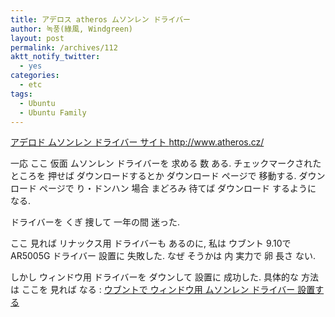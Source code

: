```yaml
---
title: アデロス atheros ムソンレン ドライバー
author: 녹풍(綠風, Windgreen)
layout: post
permalink: /archives/112
aktt_notify_twitter:
  - yes
categories:
  - etc
tags:
  - Ubuntu
  - Ubuntu Family
---
```

<a href="http://www.atheros.cz/" target="_blank">アデロド ムソンレン ドライバー サイト http://www.atheros.cz/</a>

一応 ここ 仮面 ムソンレン ドライバーを 求める 数 ある. チェックマークされた ところを 押せば ダウンロードするとか ダウンロード ページで 移動する. ダウンロード ページで り・ドンハン 場合 まどろみ 待てば ダウンロード するように なる.

ドライバーを くぎ 捜して 一年の間 迷った.

ここ 見れば リナックス用 ドライバーも あるのに, 私は ウブント 9.10で AR5005G ドライバー 設置に 失敗した. なぜ そうかは 内 実力で 卵 長さ ない.

しかし ウィンドウ用 ドライバーを ダウンして 設置に 成功した. 具体的な 方法は ここを 見れば なる : <a target="_blank" href="http://mytory.textcube.com/111">ウブントで ウィンドウ用 ムソンレン ドライバー 設置する</a>